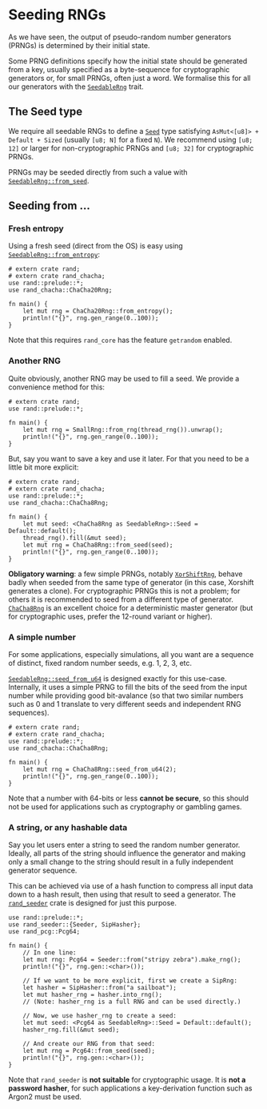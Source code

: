 # Seeding RNGs

As we have seen, the output of pseudo-random number generators (PRNGs) is
determined by their initial state.

Some PRNG definitions specify how the initial state should be generated from a
key, usually specified as a byte-sequence for cryptographic generators or,
for small PRNGs, often just a word. We formalise this for all our generators
with the [`SeedableRng`] trait.

## The Seed type

We require all seedable RNGs to define a [`Seed`] type satisfying
`AsMut<[u8]> + Default + Sized` (usually `[u8; N]` for a fixed `N`).
We recommend using `[u8; 12]` or larger for non-cryptographic PRNGs and
`[u8; 32]` for cryptographic PRNGs.

PRNGs may be seeded directly from such a value with [`SeedableRng::from_seed`].

## Seeding from ...

### Fresh entropy

Using a fresh seed (direct from the OS) is easy using [`SeedableRng::from_entropy`]:

```rust,editable
# extern crate rand;
# extern crate rand_chacha;
use rand::prelude::*;
use rand_chacha::ChaCha20Rng;

fn main() {
    let mut rng = ChaCha20Rng::from_entropy();
    println!("{}", rng.gen_range(0..100));
}
```

Note that this requires `rand_core` has the feature `getrandom` enabled.

### Another RNG

Quite obviously, another RNG may be used to fill a seed. We provide a
convenience method for this:

```rust,editable
# extern crate rand;
use rand::prelude::*;

fn main() {
    let mut rng = SmallRng::from_rng(thread_rng()).unwrap();
    println!("{}", rng.gen_range(0..100));
}
```

But, say you want to save a key and use it later. For that you need to be a
little bit more explicit:

```rust,editable
# extern crate rand;
# extern crate rand_chacha;
use rand::prelude::*;
use rand_chacha::ChaCha8Rng;

fn main() {
    let mut seed: <ChaCha8Rng as SeedableRng>::Seed = Default::default();
    thread_rng().fill(&mut seed);
    let mut rng = ChaCha8Rng::from_seed(seed);
    println!("{}", rng.gen_range(0..100));
}
```

**Obligatory warning**: a few simple PRNGs, notably [`XorShiftRng`],
behave badly when seeded from the same type of generator (in this case, Xorshift
generates a clone). For cryptographic PRNGs this is not a problem;
for others it is recommended to seed from a different type of generator.
[`ChaCha8Rng`] is an excellent choice for a deterministic master generator
(but for cryptographic uses, prefer the 12-round variant or higher).

### A simple number

For some applications, especially simulations, all you want are a sequence of
distinct, fixed random number seeds, e.g. 1, 2, 3, etc.

[`SeedableRng::seed_from_u64`] is designed exactly for this use-case.
Internally, it uses a simple PRNG to fill the bits of the seed from the input
number while providing good bit-avalance (so that two similar numbers such as
0 and 1 translate to very different seeds and independent RNG sequences).

```rust,editable
# extern crate rand;
# extern crate rand_chacha;
use rand::prelude::*;
use rand_chacha::ChaCha8Rng;

fn main() {
    let mut rng = ChaCha8Rng::seed_from_u64(2);
    println!("{}", rng.gen_range(0..100));
}
```

Note that a number with 64-bits or less **cannot be secure**, so this should
not be used for applications such as cryptography or gambling games.

### A string, or any hashable data

Say you let users enter a string to seed the random number generator. Ideally,
all parts of the string should influence the generator and making only a small
change to the string should result in a fully independent generator sequence.

This can be achieved via use of a hash function to compress all input data down
to a hash result, then using that result to seed a generator. The
[`rand_seeder`] crate is designed for just this purpose.

```rust,noplayground
use rand::prelude::*;
use rand_seeder::{Seeder, SipHasher};
use rand_pcg::Pcg64;

fn main() {
    // In one line:
    let mut rng: Pcg64 = Seeder::from("stripy zebra").make_rng();
    println!("{}", rng.gen::<char>());

    // If we want to be more explicit, first we create a SipRng:
    let hasher = SipHasher::from("a sailboat");
    let mut hasher_rng = hasher.into_rng();
    // (Note: hasher_rng is a full RNG and can be used directly.)

    // Now, we use hasher_rng to create a seed:
    let mut seed: <Pcg64 as SeedableRng>::Seed = Default::default();
    hasher_rng.fill(&mut seed);

    // And create our RNG from that seed:
    let mut rng = Pcg64::from_seed(seed);
    println!("{}", rng.gen::<char>());
}
```

Note that `rand_seeder` is **not suitable** for cryptographic usage.
It is **not a password hasher**, for such applications a key-derivation
function such as Argon2 must be used.


[`SeedableRng`]: ../rand/rand_core/trait.SeedableRng.html
[`Seed`]: ../rand/rand_core/trait.SeedableRng.html#type.Seed
[`SeedableRng::from_seed`]: ../rand/rand_core/trait.SeedableRng.html#tymethod.from_seed
[`SeedableRng::from_rng`]: ../rand/rand_core/trait.SeedableRng.html#method.from_rng
[`SeedableRng::seed_from_u64`]: ../rand/rand_core/trait.SeedableRng.html#method.seed_from_u64
[`SeedableRng::from_entropy`]: ../rand/rand_core/trait.SeedableRng.html#method.from_entropy
[`XorShiftRng`]: https://docs.rs/rand_xorshift/latest/rand_xorshift/struct.XorShiftRng.html
[`ChaCha8Rng`]: ../rand/rand_chacha/struct.ChaCha8Rng.html
[`rand_seeder`]: https://github.com/rust-random/seeder/
